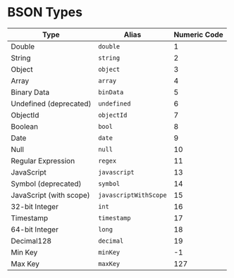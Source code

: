 # BSON Types

| **Type**             | **Alias**         | **Numeric Code** |
|-----------------------|-------------------|------------------|
| Double               | `double`         | 1                |
| String               | `string`         | 2                |
| Object               | `object`         | 3                |
| Array                | `array`          | 4                |
| Binary Data          | `binData`        | 5                |
| Undefined (deprecated) | `undefined`     | 6                |
| ObjectId             | `objectId`       | 7                |
| Boolean              | `bool`           | 8                |
| Date                 | `date`           | 9                |
| Null                 | `null`           | 10               |
| Regular Expression   | `regex`          | 11               |
| JavaScript           | `javascript`     | 13               |
| Symbol (deprecated)  | `symbol`         | 14               |
| JavaScript (with scope) | `javascriptWithScope` | 15      |
| 32-bit Integer       | `int`            | 16               |
| Timestamp            | `timestamp`      | 17               |
| 64-bit Integer       | `long`           | 18               |
| Decimal128           | `decimal`        | 19               |
| Min Key              | `minKey`         | -1               |
| Max Key              | `maxKey`         | 127              |

